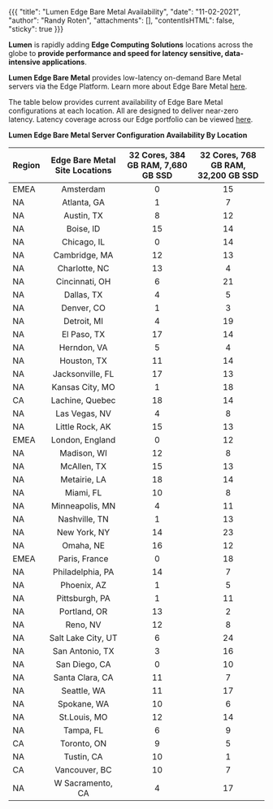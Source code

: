 {{{
  "title": "Lumen Edge Bare Metal Availability",
  "date": "11-02-2021",
  "author": "Randy Roten",
  "attachments": [],
  "contentIsHTML": false,
  "sticky": true
}}}

**Lumen** is rapidly adding **Edge Computing Solutions** locations across the globe to **provide performance and speed for latency sensitive, data-intensive applications**.

**Lumen Edge Bare Metal** provides low-latency on-demand Bare Metal servers via the Edge Platform. Learn more about Edge Bare Metal [here](/edge-computing-solutions/edge-bare-metal/).

The table below provides current availability of Edge Bare Metal configurations at each location. All are designed to deliver near-zero latency. Latency coverage across our Edge portfolio can be viewed [here](https://www.lumen.com/en-us/resources/network-maps.html#edge-roadmap).

**Lumen Edge Bare Metal Server Configuration Availability By Location**

**Region**|**Edge Bare Metal Site Locations**|**32 Cores, 384 GB RAM, 7,680 GB SSD**|**32 Cores, 768 GB RAM, 32,200 GB SSD**
|:--------|:-----------:|:------------:|:-------------------:|
EMEA|Amsterdam|0|15
NA|Atlanta, GA|1|7
NA|Austin, TX|8|12
NA|Boise, ID|15|14
NA|Chicago, IL|0|14
NA|Cambridge, MA|12|13
NA|Charlotte, NC|13|4
NA|Cincinnati, OH|6|21
NA|Dallas, TX|4|5
NA|Denver, CO|1|3
NA|Detroit, MI|4|19
NA|El Paso, TX|17|14
NA|Herndon, VA|5|4
NA|Houston, TX|11|14
NA|Jacksonville, FL|17|13
NA|Kansas City, MO|1|18
CA|Lachine, Quebec|18|14
NA|Las Vegas, NV|4|8
NA|Little Rock, AK|15|13
EMEA|London, England|0|12
NA|Madison, WI|12|8
NA|McAllen, TX|15|13
NA|Metairie, LA|18|14
NA|Miami, FL|10|8
NA|Minneapolis, MN|4|11
NA|Nashville, TN|1|13
NA|New York, NY|14|23
NA|Omaha, NE|16|12
EMEA|Paris, France|0|18
NA|Philadelphia, PA|14|7
NA|Phoenix, AZ|1|5
NA|Pittsburgh, PA|1|11
NA|Portland, OR|13|2
NA|Reno, NV|12|8
NA|Salt Lake City, UT|6|24
NA|San Antonio, TX|3|16
NA|San Diego, CA|0|10
NA|Santa Clara, CA|11|7
NA|Seattle, WA|11|17
NA|Spokane, WA|10|6
NA|St.Louis, MO|12|14
NA|Tampa, FL|6|9
CA|Toronto, ON|9|5
NA|Tustin, CA|10|1
CA|Vancouver, BC|10|7
NA|W Sacramento, CA|4|17
